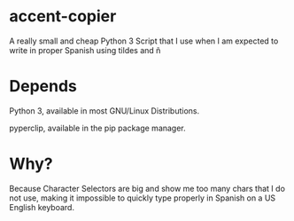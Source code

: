 # accent-copier

A really small and cheap Python 3 Script that I use when I am expected to write in proper Spanish using tildes and ñ

# Depends

Python 3, available in most GNU/Linux Distributions.

pyperclip, available in the pip package manager.

# Why?
Because Character Selectors are big and show me too many chars that I do not use, making it impossible to quickly type properly in Spanish on a US English keyboard.
